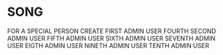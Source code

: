 # SONG
FOR A SPECIAL PERSON
CREATE FIRST ADMIN USER
FOURTH SECOND ADMIN USER
FIFTH  ADMIN USER
SIXTH ADMIN USER
SEVENTH ADMIN USER
EIGTH ADMIN USER
NINETH ADMIN USER
TENTH ADMIN USER
